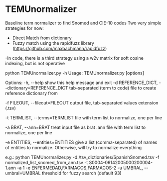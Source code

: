 # TEMUnormalizer
Baseline term normalizer to find Snomed and CIE-10 codes
Two very simple strategies for now:
- Direct Match from dictionary
- Fuzzy match using the rapidfuzz library (https://github.com/maxbachmann/rapidfuzz)

-In code, there is a third strategy using a w2v matrix for soft cosine indexing, but is not operative

python TEMUnormalizer.py -h
Usage: TEMUnormalizer.py [options]

Options:
  -h, --help            show this help message and exit
  -d REFERENCE_DICT, --dictionary=REFERENCE_DICT
                        tab-separated (term to code) file to create reference
                        dictionary from
                        
  -f FILEOUT, --fileout=FILEOUT
                        output file, tab-separated values extension (.tsv)
                        
  -t TERMLIST, --terms=TERMLIST
                        file with term list to normalize, one per line
                        
  -a BRAT, --ann=BRAT    treat input file as brat .ann file with term list to
                        normalize, one per line
                        
  -e ENTITIES, --entities=ENTITIES
                        give a list (comma-separated) of names of entities to
                        normalize. Otherwise, will try to normalize everything
                        
e.g.: python TEMUnormalizer.py -d./tsv_dictionaries/SpanishSnomed.tsv 
  -f  normalized_list_snomed_from_ann.tsv 
  -t S0004-06142005000200004-1.ann 
 -a 1 
 -e ENFERMEDAD,FARMACOS,FARMACOS-2
  -u UMBRAL, --umbral=UMBRAL threshold for fuzzy search (default 93)
